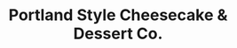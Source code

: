 ---
title: "Portland Style Cheesecake & Dessert Co."
url: /portland/portland-style-cheesecake-and-dessert-co/
shop: pastry
---